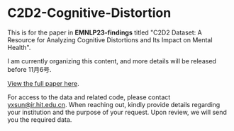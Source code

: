 # C2D2-Cognitive-Distortion

This is for the paper in **EMNLP23-findings** titled "C2D2 Dataset: A Resource for Analyzing Cognitive Distortions and Its Impact on Mental Health".

I am currently organizing this content, and more details will be released before 11月6号.

[View the full paper here](https://github.com/bcwangavailable/C2D2-Cognitive-Distortion/blob/main/Cognitive_distortion_emnlp%20(16).pdf).

For access to the data and related code, please contact [yxsun@ir.hit.edu.cn](mailto:yxsun@ir.hit.edu.cn). When reaching out, kindly provide details regarding your institution and the purpose of your request. Upon review, we will send you the required data.

